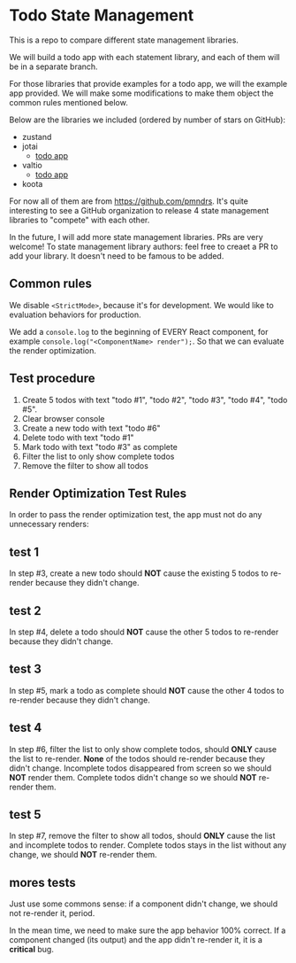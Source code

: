 # Todo State Management

This is a repo to compare different state management libraries.

We will build a todo app with each statement library, and each of them will be in a separate branch.

For those libraries that provide examples for a todo app, we will the example app provided. We will make some modifications to make them object the common rules mentioned below.

Below are the libraries we included (ordered by number of stars on GitHub):

- zustand
- jotai
  - [todo app](https://github.com/tylerlong/todo-state-management/tree/jotai)
- valtio
  - [todo app](https://github.com/tylerlong/todo-state-management/tree/valtio)
- koota

For now all of them are from https://github.com/pmndrs. It's quite interesting to see a GitHub organization to release 4 state management libraries to "compete" with each other.

In the future, I will add more state management libraries. PRs are very welcome! To state management library authors: feel free to creaet a PR to add your library. It doesn't need to be famous to be added.

## Common rules

We disable `<StrictMode>`, because it's for development. We would like to evaluation behaviors for production.

We add a `console.log` to the beginning of EVERY React component, for example `console.log("<ComponentName> render");`. So that we can evaluate the render optimization.

## Test procedure

1. Create 5 todos with text "todo #1", "todo #2", "todo #3", "todo #4", "todo #5".
2. Clear browser console
3. Create a new todo with text "todo #6"
4. Delete todo with text "todo #1"
5. Mark todo with text "todo #3" as complete
6. Filter the list to only show complete todos
7. Remove the filter to show all todos

## Render Optimization Test Rules

In order to pass the render optimization test, the app must not do any unnecessary renders:

## test 1

In step #3, create a new todo should **NOT** cause the existing 5 todos to re-render because they didn't change.

## test 2

In step #4, delete a todo should **NOT** cause the other 5 todos to re-render because they didn't change.

## test 3

In step #5, mark a todo as complete should **NOT** cause the other 4 todos to re-render because they didn't change.

## test 4

In step #6, filter the list to only show complete todos, should **ONLY** cause the list to re-render.
**None** of the todos should re-render because they didn't change.
Incomplete todos disappeared from screen so we should **NOT** render them.
Complete todos didn't change so we should **NOT** re-render them.

## test 5

In step #7, remove the filter to show all todos, should **ONLY** cause the list and incomplete todos to render.
Complete todos stays in the list without any change, we should **NOT** re-render them.

## mores tests

Just use some commons sense: if a component didn't change, we should not re-render it, period.

In the mean time, we need to make sure the app behavior 100% correct. If a component changed (its output) and the app didn't re-render it, it is a **critical** bug.
